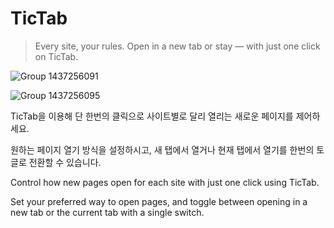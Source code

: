 # TicTab

> Every site, your rules. Open in a new tab or stay — with just one click on TicTab.

![Group 1437256091](https://github.com/user-attachments/assets/691ee6ab-7922-4e24-a773-2b9467de677f)

![Group 1437256095](https://github.com/user-attachments/assets/5be34a6a-457f-45f6-99e8-68efacf39b60)

TicTab을 이용해 단 한번의 클릭으로 사이트별로 달리 열리는 새로운 페이지를 제어하세요.

원하는 페이지 열기 방식을 설정하시고,
새 탭에서 열거나 현재 탭에서 열기를 한번의 토글로 전환할 수 있습니다.

Control how new pages open for each site with just one click using TicTab.

Set your preferred way to open pages,
and toggle between opening in a new tab or the current tab with a single switch.
